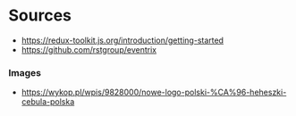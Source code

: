 
# Sources

- https://redux-toolkit.js.org/introduction/getting-started
- https://github.com/rstgroup/eventrix

### Images
- https://wykop.pl/wpis/9828000/nowe-logo-polski-%CA%96-heheszki-cebula-polska